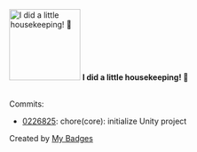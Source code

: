 <img src="https://my-badges.github.io/my-badges/chore-commit.png" alt="I did a little housekeeping! 🧹" title="I did a little housekeeping! 🧹" width="128">
<strong>I did a little housekeeping! 🧹</strong>
<br><br>

Commits:

- <a href="https://github.com/gnerkus/ld39/commit/0226825d23ec8bd6b5277bd65a352ca9812d50ab">0226825</a>: chore(core): initialize Unity project


Created by <a href="https://github.com/my-badges/my-badges">My Badges</a>